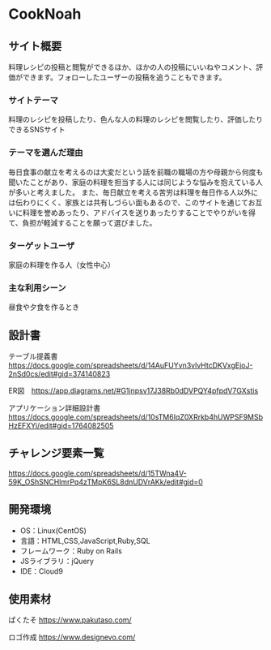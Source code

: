 # CookNoah

## サイト概要
料理レシピの投稿と閲覧ができるほか、ほかの人の投稿にいいねやコメント、評価ができます。フォローしたユーザーの投稿を追うこともできます。

### サイトテーマ
料理のレシピを投稿したり、色んな人の料理のレシピを閲覧したり、評価したりできるSNSサイト

### テーマを選んだ理由
毎日食事の献立を考えるのは大変だという話を前職の職場の方や母親から何度も聞いたことがあり、家庭の料理を担当する人には同じような悩みを抱えている人が多いと考えました。
また、毎日献立を考える苦労は料理を毎日作る人以外には伝わりにくく、家族とは共有しづらい面もあるので、このサイトを通じてお互いに料理を誉めあったり、アドバイスを送りあったりすることでやりがいを得て、負担が軽減することを願って選びました。

### ターゲットユーザ
家庭の料理を作る人（女性中心）

### 主な利用シーン
昼食や夕食を作るとき

## 設計書
テーブル提義書　　https://docs.google.com/spreadsheets/d/14AuFUYvn3vlvHtcDKVxgEjoJ-2nSd0cs/edit#gid=374140823

ER図　https://app.diagrams.net/#G1jnpsv17J38Rb0dDVPQY4pfpdV7GXstis

アプリケーション詳細設計書　https://docs.google.com/spreadsheets/d/10sTM6IqZ0XRrkb4hUWPSF9MSbHzEFXYi/edit#gid=1764082505

## チャレンジ要素一覧
https://docs.google.com/spreadsheets/d/15TWna4V-59K_OShSNCHlmrPq4zTMpK6SL8dnUDVrAKk/edit#gid=0

## 開発環境
- OS：Linux(CentOS)
- 言語：HTML,CSS,JavaScript,Ruby,SQL
- フレームワーク：Ruby on Rails
- JSライブラリ：jQuery
- IDE：Cloud9

## 使用素材
ぱくたそ
https://www.pakutaso.com/

ロゴ作成
https://www.designevo.com/
